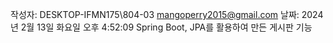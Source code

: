 작성자: DESKTOP-IFMN175\804-03 <mangoperry2015@gmail.com>
날짜: 2024년 2월 13일 화요일 오후 4:52:09
Spring Boot, JPA를 활용하여 만든 게시판 기능
